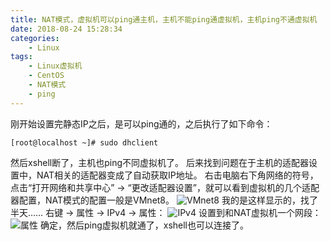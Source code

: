 ```yaml
---
title: NAT模式，虚拟机可以ping通主机，主机不能ping通虚拟机，主机ping不通虚拟机
date: 2018-08-24 15:28:34
categories: 
	- Linux
tags: 
	- Linux虚拟机
	- CentOS
	- NAT模式
	- ping
---
```


刚开始设置完静态IP之后，是可以ping通的，之后执行了如下命令：
```
[root@localhost ~]# sudo dhclient
```
然后xshell断了，主机也ping不同虚拟机了。
后来找到问题在于主机的适配器设置中，NAT相关的适配器变成了自动获取IP地址。
右击电脑右下角网络的符号，点击“打开网络和共享中心” -> “更改适配器设置”，就可以看到虚拟机的几个适配器配置，NAT模式的配置一般是VMnet8。
![VMnet8](https://upload-images.jianshu.io/upload_images/10709282-8030590d3011d36f.png?imageMogr2/auto-orient/strip%7CimageView2/2/w/1240)
我的是这样显示的，找了半天……
右键 -> 属性 -> IPv4 -> 属性：
![IPv4](https://upload-images.jianshu.io/upload_images/10709282-bd973a381a51b424.png?imageMogr2/auto-orient/strip%7CimageView2/2/w/1240)
设置到和NAT虚拟机一个网段：
![属性](https://upload-images.jianshu.io/upload_images/10709282-74042016a73fdc54.png?imageMogr2/auto-orient/strip%7CimageView2/2/w/1240)
确定，然后ping虚拟机就通了，xshell也可以连接了。